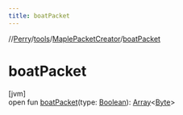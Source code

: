 ```yaml
---
title: boatPacket
---
```

//[Perry](../../../index.html)/[tools](../index.html)/[MaplePacketCreator](index.html)/[boatPacket](boat-packet.html)



# boatPacket



[jvm]\
open fun [boatPacket](boat-packet.html)(type: [Boolean](https://kotlinlang.org/api/latest/jvm/stdlib/kotlin/-boolean/index.html)): [Array](https://kotlinlang.org/api/latest/jvm/stdlib/kotlin/-array/index.html)&lt;[Byte](https://kotlinlang.org/api/latest/jvm/stdlib/kotlin/-byte/index.html)&gt;




